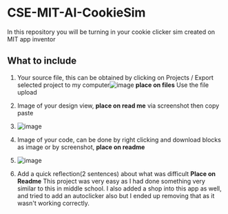 # CSE-MIT-AI-CookieSim

In this repository you will be turning in your cookie clicker sim created on MIT app inventor

## What to include

1. Your source file, this can be obtained by clicking on Projects / Export selected project to my computer![image](https://github.com/user-attachments/assets/f99cff16-16e3-4e1e-afc7-9da69f0e47f4) __place on files__ Use the file upload
2. Image of your design view, __place on read me__ via screenshot then copy paste
3. ![image](https://github.com/user-attachments/assets/d5442a73-4e5a-4cad-9935-6c7fbc5c0cf1)

4. Image of your code, can be done by right clicking and download blocks as image or by screenshot, __place on readme__
5. ![image](https://github.com/user-attachments/assets/66e37e3a-0bc0-4093-be8e-8e0e9418e2a4)

6. Add a quick reflection(2 sentences) about what was difficult __Place on Readme__
This project was very easy as I had done something very similar to this in middle school. I also added a shop into this app as well, and tried to add an autoclicker also but I ended up removing that as it wasn't working correctly.


